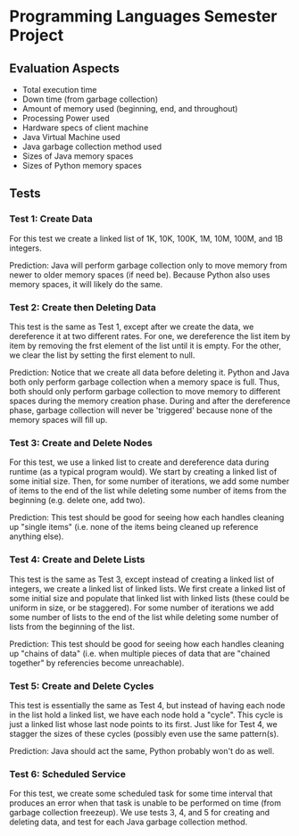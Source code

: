 # Programming Languages Semester Project

## Evaluation Aspects
* Total execution time 
* Down time (from garbage collection)
* Amount of memory used (beginning, end, and throughout)
* Processing Power used
* Hardware specs of client machine
* Java Virtual Machine used
* Java garbage collection method used
* Sizes of Java memory spaces
* Sizes of Python memory spaces


## Tests

### Test 1: Create Data
For this test we create a linked list of 1K, 10K, 100K, 1M, 10M,  100M, and 1B integers.

Prediction: Java will perform garbage collection only to move memory from newer to older memory spaces (if need be). Because Python also uses memory spaces, it will likely do the same. 

### Test 2: Create then Deleting Data
This test is the same as Test 1, except after we create the data, we dereference it at two different rates. For one, we dereference the list item by item by removing the frst element of the list until it is empty. For the other, we clear the list by setting the first element to null.

Prediction: Notice that we create all data before deleting it. Python and Java both only perform garbage collection when a memory space is full. Thus, both should only perform garbage collection to move memory to different spaces during the memory creation phase. During and after the dereference phase, garbage collection will never be 'triggered' because none of the memory spaces will fill up.

### Test 3: Create and Delete Nodes
For this test, we use a linked list to create and dereference data during runtime (as a typical program would). We start by creating a linked list of some initial size. Then, for some number of iterations, we add some number of items to the end of the list while deleting some number of items from the beginning (e.g. delete one, add two). 

Prediction: This test should be good for seeing how each handles cleaning up "single items" (i.e. none of the items being cleaned up reference anything else).

### Test 4: Create and Delete Lists
This test is the same as Test 3, except instead of creating a linked list of integers, we create a linked list of linked lists. We first create a linked list of some initial size and populate that linked list with linked lists (these could be uniform in size, or be staggered). For some number of iterations we add some number of lists to the end of the list while deleting some number of lists from the beginning of the list.

Prediction: This test should be good for seeing how each handles cleaning up "chains of data" (i.e. when multiple pieces of data that are "chained together" by referencies become unreachable).

### Test 5: Create and Delete Cycles
This test is essentially the same as Test 4, but instead of having each node in the list hold a linked list, we have each node hold a "cycle". This cycle is just a linked list whose last node points to its first. Just like for Test 4, we stagger the sizes of these cycles (possibly even use the same pattern(s).

Prediction: Java should act the same, Python probably won't do as well.

### Test 6: Scheduled Service
For this test, we create some scheduled task for some time interval that produces an error when that task is unable to be performed on time (from garbage collection freezeup). We use tests 3, 4, and 5 for creating and deleting data, and test for each Java garbage collection method.
